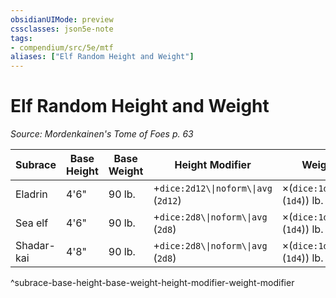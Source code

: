 ```yaml
---
obsidianUIMode: preview
cssclasses: json5e-note
tags:
- compendium/src/5e/mtf
aliases: ["Elf Random Height and Weight"]
---
```

# Elf Random Height and Weight
*Source: Mordenkainen's Tome of Foes p. 63* 

| Subrace | Base Height | Base Weight | Height Modifier | Weight Modifier |
|---------|-------------|-------------|-----------------|-----------------|
| Eladrin | 4'6" | 90 lb. | +`dice:2d12\\|noform\\|avg` (`2d12`) | ×(`dice:1d4\\|noform\\|avg` (`1d4`)) lb. |
| Sea elf | 4'6" | 90 lb. | +`dice:2d8\\|noform\\|avg` (`2d8`) | ×(`dice:1d4\\|noform\\|avg` (`1d4`)) lb. |
| Shadar-kai | 4'8" | 90 lb. | +`dice:2d8\\|noform\\|avg` (`2d8`) | ×(`dice:1d4\\|noform\\|avg` (`1d4`)) lb. |
^subrace-base-height-base-weight-height-modifier-weight-modifier